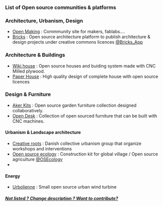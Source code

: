 
### List of Open source communities & platforms

### Architecture, Urbanism, Design

* [Open Making](https://openmaking.is) : Commmunity site for makers, fablabs....
* [Bricks](http://www.openbricks.io) : Open source architecture platform to publish architecture & design projects under creative commons licences [@Bricks_App](https://twitter.com/Bricks_App)

### Architecture & Buildings

* [Wiki house](http://wikihouse.cc) : Open source houses and buiding system made with CNC Milled plywood.
* [Paper House](http://paperhouses.co) : High quality design of complete house with open source licences 

### Design & Furniture

* [Aker Kits](https://aker.me) : Open source garden furniture collection designed collaboratively.
* [Open Desk](https://www.opendesk.cc/) : Collection of open sourced furniture that can be built with CNC machines.


#### Urbanism & Landscape architecture

* [Creative roots](http://www.creativeroots.dk) : Danish collective urbanism group that organize workshops and interventions
* [Open source ecology](https://twitter.com/OSEcology) : Construction kit for global village / Open source agriculture [@OSEcology](https://twitter.com/OSEcology)
* 


#### Energy 

* [Urbolienne](http://www.oshwa.org/definition) : Small open source urban wind turbine


##### [Not listed ? Change description ? Want to contribute?](/not-listed.md) 
